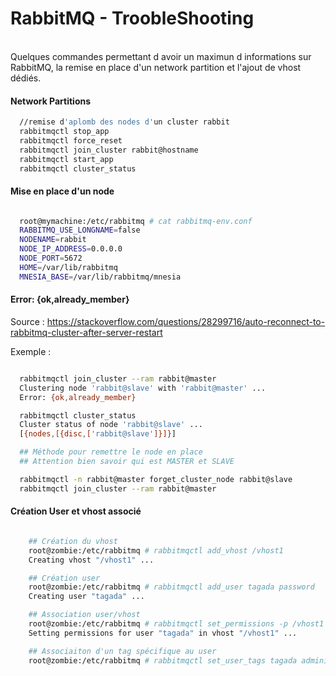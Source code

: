 RabbitMQ - TroobleShooting
==
<br/>
Quelques commandes permettant d avoir un maximun d informations sur RabbitMQ, la remise en place d'un network partition et l'ajout de vhost dédiés.


#### Network Partitions


```bash
  //remise d'aplomb des nodes d'un cluster rabbit
  rabbitmqctl stop_app
  rabbitmqctl force_reset
  rabbitmqctl join_cluster rabbit@hostname
  rabbitmqctl start_app
  rabbitmqctl cluster_status

```

#### Mise en place d'un node

```bash

  root@mymachine:/etc/rabbitmq # cat rabbitmq-env.conf
  RABBITMQ_USE_LONGNAME=false
  NODENAME=rabbit
  NODE_IP_ADDRESS=0.0.0.0
  NODE_PORT=5672
  HOME=/var/lib/rabbitmq
  MNESIA_BASE=/var/lib/rabbitmq/mnesia

```
#### Error: {ok,already_member}

Source : https://stackoverflow.com/questions/28299716/auto-reconnect-to-rabbitmq-cluster-after-server-restart

Exemple :

```bash

  rabbitmqctl join_cluster --ram rabbit@master
  Clustering node 'rabbit@slave' with 'rabbit@master' ...
  Error: {ok,already_member}

  rabbitmqctl cluster_status
  Cluster status of node 'rabbit@slave' ...
  [{nodes,[{disc,['rabbit@slave']}]}]

  ## Méthode pour remettre le node en place
  ## Attention bien savoir qui est MASTER et SLAVE

  rabbitmqctl -n rabbit@master forget_cluster_node rabbit@slave
  rabbitmqctl join_cluster --ram rabbit@master

```

#### Création User et vhost associé

```bash

    ## Création du vhost
    root@zombie:/etc/rabbitmq # rabbitmqctl add_vhost /vhost1
    Creating vhost "/vhost1" ...

    ## Création user
    root@zombie:/etc/rabbitmq # rabbitmqctl add_user tagada password
    Creating user "tagada" ...

    ## Association user/vhost
    root@zombie:/etc/rabbitmq # rabbitmqctl set_permissions -p /vhost1 tagada ".*" ".*" ".*"
    Setting permissions for user "tagada" in vhost "/vhost1" ...

    ## Associaiton d'un tag spécifique au user
    root@zombie:/etc/rabbitmq # rabbitmqctl set_user_tags tagada administrator

```
